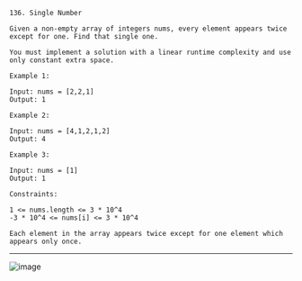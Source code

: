     136. Single Number

    Given a non-empty array of integers nums, every element appears twice except for one. Find that single one.

    You must implement a solution with a linear runtime complexity and use only constant extra space.

    Example 1:

    Input: nums = [2,2,1]
    Output: 1

    Example 2:

    Input: nums = [4,1,2,1,2]
    Output: 4

    Example 3:

    Input: nums = [1]
    Output: 1

    Constraints:

    1 <= nums.length <= 3 * 10^4
    -3 * 10^4 <= nums[i] <= 3 * 10^4

    Each element in the array appears twice except for one element which appears only once.
---
![image](https://github.com/user-attachments/assets/65b629f8-b349-4db6-8517-2423f6c728f4)


